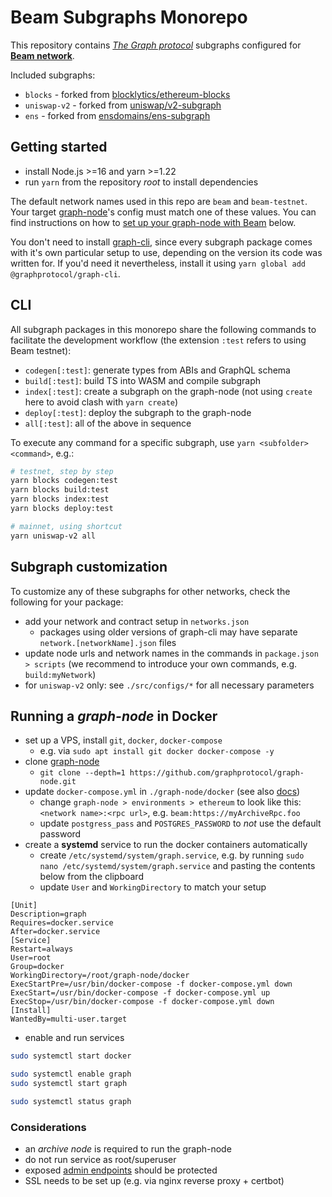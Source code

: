 # Beam Subgraphs Monorepo

This repository contains _[The Graph protocol](https://thegraph.com/docs)_ subgraphs configured for **[Beam network](https://docs.onbeam.com)**.

Included subgraphs:

- `blocks` - forked from [blocklytics/ethereum-blocks](https://github.com/blocklytics/ethereum-blocks)
- `uniswap-v2` - forked from [uniswap/v2-subgraph](https://github.com/uniswap/v2-subgraph)
- `ens` - forked from [ensdomains/ens-subgraph](https://github.com/ensdomains/ens-subgraph)

## Getting started

- install Node.js >=16 and yarn >=1.22
- run `yarn` from the repository _root_ to install dependencies

The default network names used in this repo are `beam` and `beam-testnet`. Your target [graph-node](https://github.com/graphprotocol/graph-node)'s config must match one of these values. You can find instructions on how to [set up your graph-node with Beam](#running-a-graph-node-in-docker) below.

You don't need to install [graph-cli](https://github.com/graphprotocol/graph-tooling/blob/main/packages/cli/README.md), since every subgraph package comes with it's own particular setup to use, depending on the version its code was written for. If you'd need it nevertheless, install it using `yarn global add @graphprotocol/graph-cli`.

## CLI

All subgraph packages in this monorepo share the following commands to facilitate the development workflow (the extension `:test` refers to using Beam testnet):

- `codegen[:test]`: generate types from ABIs and GraphQL schema
- `build[:test]`: build TS into WASM and compile subgraph
- `index[:test]`: create a subgraph on the graph-node (not using `create` here to avoid clash with `yarn create`)
- `deploy[:test]`: deploy the subgraph to the graph-node
- `all[:test]`: all of the above in sequence

To execute any command for a specific subgraph, use `yarn <subfolder> <command>`, e.g.:

```bash
# testnet, step by step
yarn blocks codegen:test
yarn blocks build:test
yarn blocks index:test
yarn blocks deploy:test

# mainnet, using shortcut
yarn uniswap-v2 all
```

## Subgraph customization

To customize any of these subgraphs for other networks, check the following for your package:

- add your network and contract setup in `networks.json`
  - packages using older versions of graph-cli may have separate `network.[networkName].json` files
- update node urls and network names in the commands in `package.json > scripts` (we recommend to introduce your own commands, e.g. `build:myNetwork`)
- for `uniswap-v2` only: see `./src/configs/*` for all necessary parameters

## Running a _graph-node_ in Docker

- set up a VPS, install `git`, `docker`, `docker-compose`
  - e.g. via `sudo apt install git docker docker-compose -y`
- clone [graph-node](https://github.com/graphprotocol/graph-node)
  - `git clone --depth=1 https://github.com/graphprotocol/graph-node.git`
- update `docker-compose.yml` in `./graph-node/docker` (see also [docs](https://github.com/graphprotocol/graph-node/blob/master/docker/README.md))
  - change `graph-node > environments > ethereum` to look like this: `<network name>:<rpc url>`, e.g. `beam:https://myArchiveRpc.foo`
  - update `postgress_pass` and `POSTGRES_PASSWORD` to _not_ use the default password
- create a **systemd** service to run the docker containers automatically
  - create `/etc/systemd/system/graph.service`, e.g. by running `sudo nano /etc/systemd/system/graph.service` and pasting the contents below from the clipboard
  - update `User` and `WorkingDirectory` to match your setup

```
[Unit]
Description=graph
Requires=docker.service
After=docker.service
[Service]
Restart=always
User=root
Group=docker
WorkingDirectory=/root/graph-node/docker
ExecStartPre=/usr/bin/docker-compose -f docker-compose.yml down
ExecStart=/usr/bin/docker-compose -f docker-compose.yml up
ExecStop=/usr/bin/docker-compose -f docker-compose.yml down
[Install]
WantedBy=multi-user.target
```

- enable and run services

```bash
sudo systemctl start docker

sudo systemctl enable graph
sudo systemctl start graph

sudo systemctl status graph
```

### Considerations

- an _archive node_ is required to run the graph-node
- do not run service as root/superuser
- exposed [admin endpoints](https://thegraph.com/docs/en/operating-graph-node/#ports) should be protected
- SSL needs to be set up (e.g. via nginx reverse proxy + certbot)
